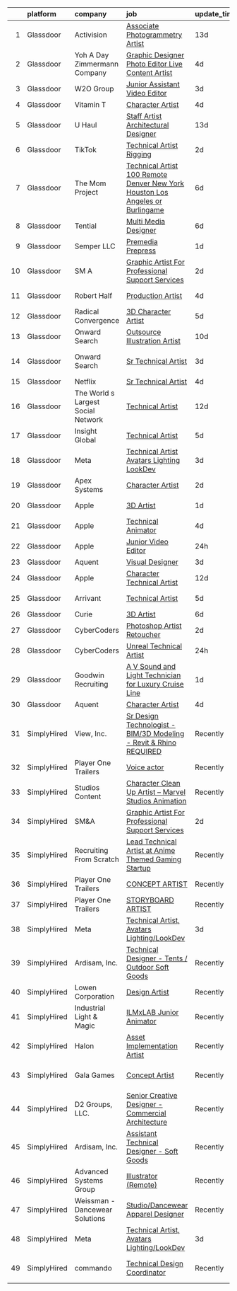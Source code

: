 

|    | platform    | company                            | job                                                                                                                                                                                                                                                                                                                                                                                                                                                                                                                                                                                                                                                                                                                                                                                                                                                                                                                                                                                                                                                                                                                                                                                                                                                                                                                                                                                                                                                                            | update_time   | location                       |
|---:|:------------|:-----------------------------------|:-------------------------------------------------------------------------------------------------------------------------------------------------------------------------------------------------------------------------------------------------------------------------------------------------------------------------------------------------------------------------------------------------------------------------------------------------------------------------------------------------------------------------------------------------------------------------------------------------------------------------------------------------------------------------------------------------------------------------------------------------------------------------------------------------------------------------------------------------------------------------------------------------------------------------------------------------------------------------------------------------------------------------------------------------------------------------------------------------------------------------------------------------------------------------------------------------------------------------------------------------------------------------------------------------------------------------------------------------------------------------------------------------------------------------------------------------------------------------------|:--------------|:-------------------------------|
|  1 | Glassdoor   | Activision                         | [Associate Photogrammetry Artist](https://www.glassdoor.com/partner/jobListing.htm?pos=127&ao=1136043&s=58&guid=00000182e86b635b96a60753a4208afe&src=GD_JOB_AD&t=SR&vt=w&cs=1_2ee4f1f2&cb=1661756728537&jobListingId=1008072490576&jrtk=3-0-1gbk6morrkf1j801-1gbk6mosqj45m800-95ea5b27cebf5111-)                                                                                                                                                                                                                                                                                                                                                                                                                                                                                                                                                                                                                                                                                                                                                                                                                                                                                                                                                                                                                                                                                                                                                                               | 13d           | Los Angeles, CA                |
|  2 | Glassdoor   | Yoh  A Day   Zimmermann Company    | [Graphic Designer Photo Editor   Live Content Artist](https://www.glassdoor.com/partner/jobListing.htm?pos=123&ao=1110586&s=58&guid=00000182e86b635b96a60753a4208afe&src=GD_JOB_AD&t=SR&vt=w&ea=1&cs=1_c7251d04&cb=1661756728537&jobListingId=1008092127841&cpc=3BA4CE39D5B5DEF5&jrtk=3-0-1gbk6morrkf1j801-1gbk6mosqj45m800-97c04bff3b3bab67--6NYlbfkN0Ae6Qmv8rNb3d5rEsMPL_plhvilYeiJERi7JqghURwQ9bq2mHgMGRGP2iYP1nqVQ_DIMryfs6BR5EyRixQCSfQQ1MuICmH795knzpaBdGJ9kSIKAtOkBBd-jxD4vAb_KigNpgnSCuBybEGJIMe3pDshcVyifdrpJZTLOeu60HVqNcceI-_ovfmSKAPlufog0yrNWj-4xx2DWYuUudbQSO9VUGCeAbMzsING2GzlTabEBcQxh971UEW5F7r5AEbBW8cc9QeQ3XlNbJXoDg778BIteeI_wIdFu5WsvOCKCgmBLb0S5qo0IZYUYXGlmm_ljRPEdkLgN68VQr29VUAeLrQMRZ4_3ZwSj5Ro6emYdkCZyucrchTb1tmMrhhk3EaDbH1f_hlmI6aBKgb3dAQNxKygoBZ8IotOngORdPjmfVikUrhM-Mhvz2FHBfRzZv4xK4oopN8OkG1Hn-6QtGfmu6qFXz3NtUVBR8k%3D)                                                                                                                                                                                                                                                                                                                                                                                                                                                                                                                                                                                                                   | 4d            | San Diego, CA                  |
|  3 | Glassdoor   | W2O Group                          | [Junior Assistant Video Editor](https://www.glassdoor.com/partner/jobListing.htm?pos=129&ao=1136043&s=58&guid=00000182e86b635b96a60753a4208afe&src=GD_JOB_AD&t=SR&vt=w&cs=1_7bebcaf7&cb=1661756728537&jobListingId=1008094840161&jrtk=3-0-1gbk6morrkf1j801-1gbk6mosqj45m800-de5161fa6d8d34dc-)                                                                                                                                                                                                                                                                                                                                                                                                                                                                                                                                                                                                                                                                                                                                                                                                                                                                                                                                                                                                                                                                                                                                                                                 | 3d            | Remote                         |
|  4 | Glassdoor   | Vitamin T                          | [Character Artist](https://www.glassdoor.com/partner/jobListing.htm?pos=121&ao=1110586&s=58&guid=00000182e86b635b96a60753a4208afe&src=GD_JOB_AD&t=SR&vt=w&cs=1_4ff4004e&cb=1661756728536&jobListingId=1008091985570&cpc=3BA4CE39D5B5DEF5&jrtk=3-0-1gbk6morrkf1j801-1gbk6mosqj45m800-4b639de25ec44f39--6NYlbfkN0DMrcEu7yrtATojKJA7cEzGQ3FdRGWLh0CZQInL4ECGI6k5tN82kdM0OKoro5eXmjpe7mafXIniQlanY78V8fPj2lfOZD7cofpRsDZt0drioJRDct7HZeASvXCCmOpt9B0ay8L9GdS6UEMQ37zvU_m3d99e7ywuEC3aHOxekpWqb7PENFoIy5xkWRDwiWTuTTLoL2r5zuuszPvPinG_y_BobbqsWOkrUJ8lhhotONWV7xZublhZNpUZmDJlEwNKFM0WYorZz5Jii4do1nsEip68_MCbiDF9pwSG1SGl8p7AbPhnEKFf27RHn8cEpnFuCsSluhFH8SKeskomMMRHTHyGTlaZVH4WoYfZXJdBNpS3ahaNOpD-nn5_vqzYsGn0oFchXb3X4IVVEevyH8_1wHHpYe8i3d9bZQyse5MeQesCLWbXPEk11Hq_DCF4-Gr8LDYew6TBkKEA4UgSk0TvTP1rS5SUX0u9iog%3D)                                                                                                                                                                                                                                                                                                                                                                                                                                                                                                                                                                                                                                                           | 4d            | Remote                         |
|  5 | Glassdoor   | U Haul                             | [Staff Artist Architectural Designer](https://www.glassdoor.com/partner/jobListing.htm?pos=102&ao=1110586&s=58&guid=00000182e86b635b96a60753a4208afe&src=GD_JOB_AD&t=SR&vt=w&ea=1&cs=1_a48e2ab2&cb=1661756728534&jobListingId=1008072104198&cpc=2069669CCECE0501&jrtk=3-0-1gbk6morrkf1j801-1gbk6mosqj45m800-2f3f7629067330fd--6NYlbfkN0DdoLzd2nH_jHSLwr2EyTkavNA8xpnfBmQyA5D2SPCveEUkVdE77MG92nAT_ZGLrJ8uGkjKKZFWNlzReuz2wauDRktVVHToaBmlQbgxSCk7TdIGG3DnKQ62IgDgqXUrUe44Ykcst7bSMT62n0NVA8m9NVD2iOxnawclwCeThFA4UKW-xB5e8N14LovF3j2QGrrObPYwLdXaQG5a41N6uAnNVxXmAZsuZQ_WGSBxQ1HgCB3Pczn4pdOSMUnlj-1LwaeWS6xJrFh8DcqU58zFeJx3iHxsFEjGz3dn6HfdL4HSnCT6qgPORsn_AmbvCnZKJgztrayjlv7lM5KLCL-Dj5iNJdkSrQZJmEinQNL7Qj_WQVZtsvKx-dyV5_TCIz2ekFHLbFd6VxBR9TmY7KTG4OWOV_a1w9Kn4hjhht4OXw42afA0zkd4-lvgsQrUSfuJNstKTIy2qyBY3239hCD7Vo6HR_gDVpZdsHfPj4BqbHCh_leSanGxZpW92GneSXEnVsYKfmWPFfpFfN09DqGyZTN_mpyrbMf9XdU%3D)                                                                                                                                                                                                                                                                                                                                                                                                                                                                                                                                                                   | 13d           | Phoenix, AZ                    |
|  6 | Glassdoor   | TikTok                             | [Technical Artist   Rigging](https://www.glassdoor.com/partner/jobListing.htm?pos=130&ao=1136043&s=58&guid=00000182e86b635b96a60753a4208afe&src=GD_JOB_AD&t=SR&vt=w&cs=1_089bea14&cb=1661756728537&jobListingId=1008097399743&jrtk=3-0-1gbk6morrkf1j801-1gbk6mosqj45m800-f1d1b57665507295-)                                                                                                                                                                                                                                                                                                                                                                                                                                                                                                                                                                                                                                                                                                                                                                                                                                                                                                                                                                                                                                                                                                                                                                                    | 2d            | Los Angeles, CA                |
|  7 | Glassdoor   | The Mom Project                    | [Technical Artist  100  Remote  Denver  New York  Houston  Los Angeles  or Burlingame ](https://www.glassdoor.com/partner/jobListing.htm?pos=109&ao=1110586&s=58&guid=00000182e86b635b96a60753a4208afe&src=GD_JOB_AD&t=SR&vt=w&cs=1_70bdfd8a&cb=1661756728535&jobListingId=1008086374102&cpc=B076152010A3B66C&jrtk=3-0-1gbk6morrkf1j801-1gbk6mosqj45m800-def211a1335066d0--6NYlbfkN0BDp_epf89aHDQhKpPegNJQ_ldQpEFZQsM9OcONMGxWx6pU56EKHF58QjVdAUvn2gXbpX5DWfMJNO4kpapWWpE3dw2mRnYK8dMWuRa4JdVCszmjB7tOUk65xjV52BcSMEzn6JL6_0E-7pItqZZBZCKxa7CYYrfTKwGjmwminsvMnwzapH56UNRZhiSsxQSuP3P8kfVj9FYTgK1gs9nMbGvC2CcaaKqupJi1dpD0rRNH3JRw4KQr2LdOORC5r0PvjlQUPngBChext8Dt1zLK-HUqrccqBN-cleRz_747Z-ABH7rik0I4fN0saydDMhCsOsANRXVw00ou1PrnpA91gnRn-vWyqSEPWnieQ_7zVktRH8MKJEwvWQPBVFgeV-Vky8NI_Kg9tBxAHRpbigPa7jgu1WnkwTJPJBct5kAjxkD96nPG20uyblUacwr2H04qlOU-QXnOQRd3UYg30Ah_1vNNtqpVZGR5dquLckiyPoWvHUaJwJR4qz6ixwOuaEAM18wLE5lF4nHCVYsTtdTSLQJDAh62bay5RJHnc6ObydkjL87eGsW3FClxKP1Z-WmVr9bKHC4gSDW6AA%3D%3D)                                                                                                                                                                                                                                                                                                                                                                                                                                                                        | 6d            | Houston, TX                    |
|  8 | Glassdoor   | Tential                            | [Multi Media Designer](https://www.glassdoor.com/partner/jobListing.htm?pos=117&ao=1110586&s=58&guid=00000182e86b635b96a60753a4208afe&src=GD_JOB_AD&t=SR&vt=w&ea=1&cs=1_fac70da9&cb=1661756728536&jobListingId=1008085961702&cpc=B076152010A3B66C&jrtk=3-0-1gbk6morrkf1j801-1gbk6mosqj45m800-451ef8a0bef58478--6NYlbfkN0D_VUMocHtM7-M2l7xhQCiQST1RW5dQjS02UsWe7tYaNAZWZWTzZ6bpJTAOxr1kLZpG6VFZuGadYboeD4Kz8JfiJOa1cUGCTwXHIIGenpazOIdmYE3_6vjKIwRgdnzz3rgnBs6tcAXHRDzA4xB-uFIb-sHUuIGOOL2yVcQPHsU7Il-Vs_w0rB9CVqvvXK9Qnk4vd9ITlEchHxOcatqxqewvEXoRE7URv3LCHs7ebZRhwsd2afghhaEqr_90g9hS8I_QyfaZHHHJEyK5n4w0wqfYApPHe_gkg2uyIrs10UGl3oE6dOzOQOzawscG_J0hwgJ8Xw3ta7AbUPuubBBm8-QAG1m0jLq1ep7IY5gLBCJzG_xOISkxyXI5bn9n-vGkwIDW38LBoBJLTUbgOitSBCfkH30mUboUwic-VI1VHgKHA3L7bs1NF1IVrPpZbD4s7jHaJF5F6hStHXxsH4SpaVG4186C1X9YowFjyjWhX_U6ONC65w-3tYRyw4nH8dAsLrw1pTw7jbHJC-054pnGR7mR)                                                                                                                                                                                                                                                                                                                                                                                                                                                                                                                                                                                                | 6d            | Vienna, VA                     |
|  9 | Glassdoor   | Semper LLC                         | [Premedia Prepress](https://www.glassdoor.com/partner/jobListing.htm?pos=122&ao=1110586&s=58&guid=00000182e86b635b96a60753a4208afe&src=GD_JOB_AD&t=SR&vt=w&cs=1_17677ac0&cb=1661756728536&jobListingId=1008098253218&cpc=6FC5BA77C9A4CD78&jrtk=3-0-1gbk6morrkf1j801-1gbk6mosqj45m800-288a702b0013c566--6NYlbfkN0C4zAZk6bc8bPKHPUt-9tW-CX1ZrLxs9oli7ZbPuUPGImkBOsktDUCt8takfGi4C6eRlNNuOY65_llhRASREme8yWmuHTvug3rjXxKdNGJ3Lw1YG1Tsz6jrmk3piVnBR-_iglixOkvEwL5my6yZUFA_GyejPvVQ1Vo5_42naEzSdgQDMDsKI3SLry-1QBjeatSs1t6NFOad6DiBF2T8p8TxsD6nHWm6nzOMPuJG_1GgDTauZxISPONemEcl1qGL_SkkN4wlAa_4aJ39eOCvIMP0VauENrgRlo89NQSfhXBt8fy08NmsCSISPx6DLfitfMfJlPawFWYkIuESi_vV4QePG51j5U0MvDHCjGkhrBUjfB1QmcKPN0xLN6vZdGaYN8I12Ztmcy2_WQKpUFS1AnBJZhZJAcmoFOp9AhcRslsOouPM80QKIj-YjDy6nCgUhOuUWat9rym9o-GRCnEpDkandqK01f9yWqyGltHlj94ofwyiEp5Qf0eM3W3s2GCR3RzPc_lkIpsmb5-mxDqy8NXHh3WatZL2wO7XTh7HGb6MeuoTx0sFTCMMcGaH7UGXt-vWSUps4SPVJWhIKXjBNQXx81yOgkefFfsvbWoTx_gyHZoZun1MQxWecGgxe9QTA27rVNnnSA_ITEhOQhqGkn3n)                                                                                                                                                                                                                                                                                                                                                                                                                                                                        | 1d            | Los Angeles, CA                |
| 10 | Glassdoor   | SM A                               | [Graphic Artist For Professional Support Services](https://www.glassdoor.com/partner/jobListing.htm?pos=125&ao=1136043&s=58&guid=00000182e86b635b96a60753a4208afe&src=GD_JOB_AD&t=SR&vt=w&cs=1_abceb4be&cb=1661756728537&jobListingId=1008097158398&jrtk=3-0-1gbk6morrkf1j801-1gbk6mosqj45m800-bfe02a9893aa4947-)                                                                                                                                                                                                                                                                                                                                                                                                                                                                                                                                                                                                                                                                                                                                                                                                                                                                                                                                                                                                                                                                                                                                                              | 2d            | Remote                         |
| 11 | Glassdoor   | Robert Half                        | [Production Artist](https://www.glassdoor.com/partner/jobListing.htm?pos=119&ao=1110586&s=58&guid=00000182e86b635b96a60753a4208afe&src=GD_JOB_AD&t=SR&vt=w&ea=1&cs=1_21e64eb6&cb=1661756728537&jobListingId=1008091744068&cpc=F41FEAB56D215062&jrtk=3-0-1gbk6morrkf1j801-1gbk6mosqj45m800-c108163e0b7e4460--6NYlbfkN0CpzDdaQkua3np5pkmj49lKioZwmwxQ-yx5plwbYmV_M5St0DD8rCm1QOzbrT0uKPijMQp_prYavme_OfXQkfZ6klVQ48PM7x-1-HeeaV5YF8bAH98Qy47dgOmC5UFNdustODR4wHRbbSqtx1OqTUXW5x33HYzRhgtjTn-1fcD5IgUf_qHLTWaWhiWM3FNvQVFEnRw39m8_e6mbnAeLXMhtlOd3TcctWKs3iuDmI4MESqqClRgZM9mHLWmDYmglwEVtFwDZa3VPr6OP9HbhqpMIv7Tz-YLo3KlOQ2u0ZeEP1ZP7PsOAf4ja6PamWnMIIMpL11xiyzo0KkNDbaZvuJXo8YvUQmLuzzQE3wcmLEDFUuXSF9BxRjjE1UXlUjbkb1g1jyZbocTe8Uzn8pdAiLDuRF0CQw_DKLQkTyHZ_3mdT--DaNqG3lGFPT2sz0DbsWFCnf96L0VUokt4FegzgoFMVlZiHfaNDowoMZYnF1orjnEdeZ0jA8Tv4hUzwu1xgLyzQhiFJLnxSBaVN9i1oEEAJRB2dd50frYcLD0MwDkX5bPX8SBsLD42)                                                                                                                                                                                                                                                                                                                                                                                                                                                                                                                                                                   | 4d            | Bloomington, MN                |
| 12 | Glassdoor   | Radical Convergence                | [3D Character Artist](https://www.glassdoor.com/partner/jobListing.htm?pos=101&ao=1110586&s=58&guid=00000182e86b635b96a60753a4208afe&src=GD_JOB_AD&t=SR&vt=w&ea=1&cs=1_21d883b3&cb=1661756728534&jobListingId=1008088537925&cpc=AF8BC9077DDDE68D&jrtk=3-0-1gbk6morrkf1j801-1gbk6mosqj45m800-b347761d71d09533--6NYlbfkN0BzyIYrTMR_AjNKh_kvAG8N613gtHPANQ3sdLTkrtBd-8IxFHTpUoltFG1Eh-g0PP9oQtwgUW7ywbh2TkF3VG-yBuTEg2KTQQtQZ_YE7kzQIVH5Hb1gXDqOzO_ghdgtuyuDvkHwAw1D__xQnJvy3ynEb1gz5gws0uPESdePONSihqG1CnIjQgXmUfr0TLO4SX4ybbcGcy9ZtNoWbL48CMWJiFhL61uAXOm7X7YPTd1VSSjaYNClnBopvKqRolb7uRZxW3DUFwEQH-Fl40OSknRKUW3iHDS98wY1IJNUIHHlJ3r7So3V_lmAegFg3iHiofexkDGNZXlREDZvj5Cz4rNXW2b2U5Uh2n5dEtE6yw0kLw8EjLR3Y7wuskcINTjcfTTxoo-8JAKRu1kn-I5vxRdt1ZEzG7aJ0-NYGssOE6cuV8zCmFFTPm03Hb4rsaNrnDOHNMayasfRhbwz4jWY2HwqoRfzP9O-uXCzeShTOZx2qJM4tzo49juHVEShx990alw%3D)                                                                                                                                                                                                                                                                                                                                                                                                                                                                                                                                                                                                                   | 5d            | Herndon, VA                    |
| 13 | Glassdoor   | Onward Search                      | [Outsource Illustration Artist](https://www.glassdoor.com/partner/jobListing.htm?pos=115&ao=1110586&s=58&guid=00000182e86b635b96a60753a4208afe&src=GD_JOB_AD&t=SR&vt=w&cs=1_517c6494&cb=1661756728536&jobListingId=1008079558882&cpc=AC285F3A3ECA6BB0&jrtk=3-0-1gbk6morrkf1j801-1gbk6mosqj45m800-f4ab9dcd97062ab8--6NYlbfkN0B7YoEZZ2QAGDyEGGmBPAUWSHc1Mt3sMCn9FehKcWA3w0R0aH9tn_iPRcrT6N-MqNRpwWJNR_I_OV5GpmlJ1BX7G3YK6e--Ut9001-HnlsAgP0UgGG-ANQ9Tabut2vv6AURjUMT1aUhLDzeAP8eE8ShJFGXONxRiy2bahw8aPZ7dpVXuPLSKGCoIQ4VORgWhilvglGXLWJWW9cJFWjfrHuEL_ly4rtX-E_lUw38o0Su_M0RoJvX9UVEXaQkseXQKN6HkW0QcvCp9p-XLyHJMq9sXco-Q-CLAqtUQyoW1TSneirjwoWranqeRhH4CZTwDFl-luDJun2E-Iq5141YCwAFzGlbJbyuinEdFsbF_NMz1Nb6LB8cvluU2hCZeJgODeFhHvS5F_MfRG76_II7dgFczdD_LDRogwj8VC7N5kAQ08qGQBXiIz2LL9qqTpRzewXXOxXSNQwG7mvzPNl6vIm0DMSD2fkn0FIlAfKvYJrU1IZXDLYTR1Ev9j2KLRoMd6jD2keFnFKu_BNqMEWu6hG1bmaxTfBYNHfDs2yq8oudes-yRP5r1jyuppwPbOzKY2HEd45uLSwmTvSFKAJ0Oep8emvCp3nIYFpqtHjkihp3-R5jleQV5IeUBOv_q8xS3NkrC3OSRypEKsx_EshG3Vw9VvXw6HvcZxfNkp5HNPOWM5KABWNCeqZ2s_SwJypbPkVkb6EL-nnoqHYnEMghyuIef5MrlD0hJ97UTLkZjunB9jR4nO3VFV9VmAxRva96EmFRgYtWWCmuR6D-Hn1ViNY-tatN6lUvbEpyB7n6NsKqFzS1Rkfr5xMD-K-gnO0G3VrCgpVGMsYeL0-sGDz0Cwvnlun2GnaJqwQ8sQwMaNKufwSes0SO3Z-_Mbxf1Lu9BcMT2ZI2PxCTR_eIZIgjTasHB9BjQktaHhaatoEJy5CmsZazVi0CKyCqglG2sxs_XA6dqLnRK_u6JojwW5VC868Xn37u8aEX68SAXbewfVkgP03rerFH0rXsLGjf5uqmaYNM0iCb-TcKi4BdGUMyAGel)                                                            | 10d           | Glendale, CA                   |
| 14 | Glassdoor   | Onward Search                      | [Sr Technical Artist](https://www.glassdoor.com/partner/jobListing.htm?pos=113&ao=1110586&s=58&guid=00000182e86b635b96a60753a4208afe&src=GD_JOB_AD&t=SR&vt=w&cs=1_89cda74e&cb=1661756728535&jobListingId=1008093087405&cpc=654405A9B1E0A9F5&jrtk=3-0-1gbk6morrkf1j801-1gbk6mosqj45m800-e069c3bf962321bb--6NYlbfkN0B7YoEZZ2QAGDyEGGmBPAUWSHc1Mt3sMCn9FehKcWA3w0R0aH9tn_iPRcrT6N-MqNR_QBq8mLCFUF1l1maZCsb1MA1EKVGdfW6OHV6GOKS82Skj1s5qDcqUZBSvLsabV09iU_kUm5S794ae947XfUuEoN8Val-PnoqmoDEWVR_QuzREZjA-37m5B5V03Rs7d1RuVUsqVxk-JGidIaGDgRio5CO_eIMidOETDHP_cviCZt2u-LEwKg_Py1gsRsRAoUNxOJAB4bAJuIfOST-mwKEu-mRplYLPOA9oOlkXclOcQg-3olkigmuQeS1pPNj2DqxiXZd6s4VBBlcCvaYilCOlKYh7dwmyhGv5PUTwuKPBK6Ax3KkNBncW6TYRedItMo9jy1AqiwIlpGPKpQWHj-bk7CUw0Q3jy5vg1eTu4epfdrD3S3aBNvFsP_KP6NYa2mQsfbmhWkks-WdxdRjTVNqNSfkgutfs4G2jRVIOLc0XUJyjDrh2rK5-WECQWDmXbrTnehiKk9WZr_WHSrUUDxnFtyok4_x5kF3-jIoYiURKfnBsrW3NmALMhiyEjJyqu2vGNHZfdaaACpgLoaMzhqQORM0s0gTjir8bckNG2AUhNop-OxGzeMk9C2EfT2F7m6tGIVf4eXOUiAPv7FpJI1Ei7H1j8GS_tseSzYzI234TmA6e_83f_fLNVgbcJWzCMk7YUKcX8Cx7vauS7w-pnpw2LxkN_BpVn2UtnKSl4e3WI1pK8xVFKIDYWMN61x7cmke2Eiv-4GF32HasWRcyVSYG9R-tx1pkct7bFKVzjcYjaWCUY3E-9XA0BwzE0vv_NdkzfZW9eLR4uErf-M1cAEp_3k0ZqH9_94rlLg-FZ34w9sUikIc2QvyNb6iPmwR12Zk9vAM8pMUEoa_2bUsjH0fnQ0C-dP6pTVul-xsK7BCP7R3sGeRqIOuv2N3fGbDf2gYiKeKSxi8BhjKpEJPc-iYSUgPqT4xI6Z5F4_9LgoU_yA%3D%3D)                                                                                                          | 3d            | San Francisco, CA              |
| 15 | Glassdoor   | Netflix                            | [Sr  Technical Artist](https://www.glassdoor.com/partner/jobListing.htm?pos=126&ao=1136043&s=58&guid=00000182e86b635b96a60753a4208afe&src=GD_JOB_AD&t=SR&vt=w&cs=1_75159fb2&cb=1661756728537&jobListingId=1008092458297&jrtk=3-0-1gbk6morrkf1j801-1gbk6mosqj45m800-ab4da204e874a958-)                                                                                                                                                                                                                                                                                                                                                                                                                                                                                                                                                                                                                                                                                                                                                                                                                                                                                                                                                                                                                                                                                                                                                                                          | 4d            | Remote                         |
| 16 | Glassdoor   | The World s Largest Social Network | [Technical Artist](https://www.glassdoor.com/partner/jobListing.htm?pos=110&ao=1110586&s=58&guid=00000182e86b635b96a60753a4208afe&src=GD_JOB_AD&t=SR&vt=w&ea=1&cs=1_04d4f074&cb=1661756728536&jobListingId=1008075260613&cpc=3DB599BF2F4828F0&jrtk=3-0-1gbk6morrkf1j801-1gbk6mosqj45m800-f3cecae8686c4b16--6NYlbfkN0DSgjPPcnEdvoK3uuxfISLALE6pB1FR7YSHOr_tSg5_QGIhoz_2VqUepdcKLBLI_zT-ByUZ7jUfN3Or7pkEju3OcqKVkQ-XWQDr4SpL8DpnLofT0sAstiJWrELoRsWQKeSb5TgeTx6L_syiQNXGHmpUWZW2SoO6XL8HR7iGiJgagzuhxrbuNprzusgRBXR1A7XTwhX2Fvt29CJh77wDtcKHNCXwFGKsqdQpSciM_8hfkTbtcqhWIsX694kFIE_JO85xhEXfaFLdQvcj7f8PdEdV9CNDG2gPLW6IlEjVPjjwImhhdWbZ5b0Al4tw-nV_kiSQd9LsuboosW5dxkWKvOak_Ldwoi3MrBMGsIdWSXNJ3gOZik7RDK7aLbAFIJaB7ERtIvRdY8MMPks1KMVcvMM0_DsMIhyvNF9QM-G9qbP-bIsy4rbUoiY8A7ytsHThuvEGsZpEfDVSBrS-umWFPOUR408LINZjseCj5tbTJj517yLO03xyThmXv7xMUZ1PTZHDre2B8q1Og8g06H7x7Y25M02HaShaPlZmQzYTauEAqaVZP2jBPsSz_nquy8LCUQ6_r2zFk0CKAo-TFtU73WVp)                                                                                                                                                                                                                                                                                                                                                                                                                                                                                                                                    | 12d           | Sunnyvale, CA                  |
| 17 | Glassdoor   | Insight Global                     | [Technical Artist](https://www.glassdoor.com/partner/jobListing.htm?pos=111&ao=1110586&s=58&guid=00000182e86b635b96a60753a4208afe&src=GD_JOB_AD&t=SR&vt=w&ea=1&cs=1_6089dcfd&cb=1661756728536&jobListingId=1008089017679&cpc=334ABAF5D42DC775&jrtk=3-0-1gbk6morrkf1j801-1gbk6mosqj45m800-a7fbde667ab2a6fc--6NYlbfkN0BKkHZu3wF05EeDimN_p6sYpKCMArvwa95YdH7UpkaBCuXZAtggzO9lGKJZ-EjBDGEdbzM3gPxmlHuICIvOs2FJwMgv4uDhyZtWA_QXg6qexwF2Un89w_ZzG1o_phHsJbMCWJ0eaglmcYnIpDVJcUYPOdMFv_0U6dWcDoK4LiIZ9RnNRVmPJZ3cBoofKbpM5IoDcpShYBZwnkzWLvxvX3rKFGaWQ_eJNC3N0sSbrr5fcvQfWcMXFhpBhLKc2xMloVi8w7xXeDg1zbPqu3R5sx8aRRAo2OqDPyUQUbxDsGuWRK-jsQqQVD5nWwsXWXIT6JK-se17Dx7D_Kpzy21FitTl3nHMoX-DJ38yIjgQ9wFX2zWiIwiJEzGACCDI2uKFP23kOVIQnsS1qw77UntkV1B_hIOM-CQcYS7dF2EoVdEQ_TOcg97vYQZmjUbLng4pBbl2w5elRWcblWoHIgnIIRHhOXfxe0Uu0z3jlfro4XZevg0k741-QgoYfDRFZeZQO58%3D)                                                                                                                                                                                                                                                                                                                                                                                                                                                                                                                                                                                                                      | 5d            | Remote                         |
| 18 | Glassdoor   | Meta                               | [Technical Artist  Avatars Lighting LookDev](https://www.glassdoor.com/partner/jobListing.htm?pos=103&ao=1110586&s=58&guid=00000182e86b635b96a60753a4208afe&src=GD_JOB_AD&t=SR&vt=w&cs=1_991d1182&cb=1661756728534&jobListingId=1008095385189&cpc=3DB599BF2F4828F0&jrtk=3-0-1gbk6morrkf1j801-1gbk6mosqj45m800-57f36e5fe2e7e5c4--6NYlbfkN0DYl4UJW4r1Vl7FEn6T9F-rD9lpC-0oMJVSiWjK_MGUd8e8cHXcpv6KPyjLHZEfqkUAZZDs191ixNCOBH8K7h8O6wIDwGETnoE_OXAMa6oZ_4wJHvw7F0Gy3E9bEgZyAuJR7VJ3pRAp5zDDFON8OSd7FsCA1zy1u1l6zlT6Th8a8X4YVmuqVCv5oxEGi4-HCDBI7tkjvj9VPcc5GksL0rIIPKj3_mrWWWD-8Ui6lsgFcTVohWJCA0r6fA2VLcz7hRyfdyTLUxejxxaCMwgMb3cPEOW8vSLBui_5ILfDEESJs3oYlQPTEcj6vC8QzViKvPItFYefFRhG50Hvt3_iJKlpYyp7u9_CshFm8QRvKeb7ifBQBn44f3Oc6_xk5tBWTIvvhCIMgBqLuYHOHncu956Hu7IRnwbaVszKq2vvwRUabzyqKsuz4EPErgcCc5X0MqQHIXvSTOeJDZbsZgEuE7O8G7SU7qOPjb0IQsSAxe5-KZ-JU5z-i0kVGiIVbzUVfsQbMPKUWYKzXVRtL57O2MJy1vLBbg7unG2OBJiqgt9v1K2v6l9s2W_JaZaf-ugdok21ibN7hVybz9_x4uzttifPNkNbXG9muzinBKlEVKYRLwKUgMVTeDRMhP8fBxw_R-0Qjv7Hlw2DAJm8ImTBxBoBUWhtVB4RzkmipunvR5z6oFuQqRKEtv0l0HqMOsImG36NEfq_FlD0WFG40lNIrzNbxnnUey3PpvTUuq8Cuhw0ayFOamvp2585RXyNNFqYb-T1P58adqVrqrJYcAlaeOuFXj6cFl9wzqyZzNADWZm01gllyGammp2LBnKeFr0uwMVa8E3F455eVoFp_6dTKCPpRZxT525yVb3EYcMAJC-9x-fnAseqJXkyEpTsR8lhTClJHQgsUF93G96Bl4WpAxpjeVwil0HKyLMKVbVhOSrOHUnZOo2XOv0XanVjWqr1G2nmWf_gWZ5y1PoeYdfhVQFyY_Ale-f0x4ybC90q9ASbKi-2YiyY-gsDbU-TFX4bRaZsYFGCFjkisgq-d-SxY-4bDfSYMkg7qHs5LxK2IOFIJ7d7gvwQ8VEIPpxZy-TRGqM%3D) | 3d            | Remote                         |
| 19 | Glassdoor   | Apex Systems                       | [Character Artist](https://www.glassdoor.com/partner/jobListing.htm?pos=118&ao=1110586&s=58&guid=00000182e86b635b96a60753a4208afe&src=GD_JOB_AD&t=SR&vt=w&ea=1&cs=1_1ef71834&cb=1661756728536&jobListingId=1008097719675&cpc=3BA4CE39D5B5DEF5&jrtk=3-0-1gbk6morrkf1j801-1gbk6mosqj45m800-967b45367f948e99--6NYlbfkN0DqWjE27Bj7wQp7zwejGyju2OyxUuq4SEucXSyN07WCWejYvQmJsgF2DYF8Y-TYieBtO9Fuiu0neOW4RhmIKIg3-EVwkTh3DhjKIbAXyj4m-mSde_Htv6Su9ibIuD5ujlWP6W86wL5eYYYaW7tz4jSwpO5PAr4CfMs1r1RiN2gTN6_YxqA5qRvm3Kti40fS__VlLxgmE2im0xc1lycGBGRNmEWyjGSBC0Rz6akY8LUGdBMTkOU4vE9yUl0DGALblV-Y5nvgPCnGTzDAyiFIvdzAyFfg5l2R7u-9rQirwT_tNqZ_-Le-b8C3T3ETgq41gWHsNuMxlGS3Ww4J0IjKVkxlmU1p61GyNH-TjiLG7wLo6hYcpO4NsCiecqdIBkVZh8iYq1lmjB1SjeauTdtfgPPLJta4T4CtAn-brZaniaV917CZcVRsKPVLrIxtl8VXZQIUnuiSoOo3dpnJzBiaW81oAPFMiWRvpyFQ8m5uVlaxXQRqACL9ku-6tlJVDQEuLublypyR7OudErxe-lf2l3itL0Tvr0FbrinPdHNMJDBW2JeqtOAsXQxGMrdRuZMFpLKixszv8KeLy1cao9Jl3AEggkNSgURE-Eg2FRSJZR9W7VqnLKDt8Rwg4dk4ssR4qfI%3D)                                                                                                                                                                                                                                                                                                                                                                                                                                                                                      | 2d            | Washington State               |
| 20 | Glassdoor   | Apple                              | [3D Artist](https://www.glassdoor.com/partner/jobListing.htm?pos=104&ao=1110586&s=58&guid=00000182e86b635b96a60753a4208afe&src=GD_JOB_AD&t=SR&vt=w&cs=1_a88afc13&cb=1661756728534&jobListingId=1008098069513&cpc=3BA4CE39D5B5DEF5&jrtk=3-0-1gbk6morrkf1j801-1gbk6mosqj45m800-75002238c0e76ae8--6NYlbfkN0BvKrLyj5gPmtZO9T8euul8TCxuuKNOtzRJOomxnwSEodTz2Bc-sPZl5OJ9R4TJsNdW_PZrFbYfwDnAtV9rnY39h7LLTc0MYF-oF1v_0yJngqlejMsw31ndIJGMVFWifBcNY_8GzLoJ81naM1myCannydAXgPGJjjoosHP3W6AtYCZs9YTFOD8Y-Fv5sIa2NnBts08xFv4XFz03FWfeSkjgqoueY_Sg99lP8-0sXJdQwa04rx0YrAAbDwH9TiI9GHmZ867RC0HiVgI9IRwqV1PepzptSKChI0V0wp9bdFB_llJOjuXGsez8G_nBXNIZWN8VGiUJVHgn1biQnjnXzGa2SMvqWWcem5pw8nV87WVhcxdtnECGQYdn6TGaXQpxM07c5fk3cveCGVuigY_s1uXM6W8WDkqhPnmp4p_ebZUtz_vYwhCskd2qKyQXN88jAf9-yzVQjqbHWSvTmapXQ187dyzcHQPt36oD3NYx_E685wb6db-xvLISMEQyWcKvFwrTGT6992wOsSQuo0UL1xSnBybtVOyZIcJ-NveX2Kyq-tubBwC6EcIXiJImmaI024WV2XD_RL_NIUsWb-8i0hoJ3CTfhyqUgOOLVL2rWges0JUyx7k8RQ10BrbfId52QEzsWq0yphGA0X0bjQsXpAHgdqCJzb3nGSALQ1HWRINwEnmlGEW9cAVyagpUTnt5bBRoJfzk6IGyCijdUFNtpWzToqqsiVUxIm6kKRAVevybShXOE_2RXdU036aMVcaS1K3gDR0mBjNe08PO9aeQ2y7Z8lsYk5_Ywa2KnQJqeQLql3GXrE7XQnruNY0F-APd-h9mAoLiyWc3XkQEvCKSW-Ll0tpvROs72MrlAOhw6vFBV878Iwo2gKlet27zqT8F1uL2OsDy3uCY5_dmhxaAh77-j9-sm2Ylz3E-MG1E_b4D4g%3D%3D)                                                                                                                                                                                    | 1d            | Culver City, CA                |
| 21 | Glassdoor   | Apple                              | [Technical Animator](https://www.glassdoor.com/partner/jobListing.htm?pos=105&ao=1110586&s=58&guid=00000182e86b635b96a60753a4208afe&src=GD_JOB_AD&t=SR&vt=w&cs=1_27a332de&cb=1661756728535&jobListingId=1008090134176&cpc=F41FEAB56D215062&jrtk=3-0-1gbk6morrkf1j801-1gbk6mosqj45m800-ece259691fc1a187--6NYlbfkN0BvKrLyj5gPmtZO9T8euul8TCxuuKNOtzRJOomxnwSEodTz2Bc-sPZl29JElYHfcoRDzT0nTPFu8Qs-fVunrlkxF-tSEvYMz74Y67xytXJu07A_wN-q3VPF9Kt7XSa1mQGZS0j_UMbUxbCfSfYpe19XGtxR2_9KWw-HMeW49e47Nv12AmZpOFWiTaENXUSkurZmAtDy2oTgw0kFZJJ8GSJ1hi0b9yKqIdvnSLl4cY6DmruX4QQahm-ceioRB7_YUUaeBJ2S8WQABJorzaSVlugsFgR3msbugOl_FcXgGK4sE6CiaL0axMTT3MOa1mRgo_VQ2uiKB1HhZqQyd4JE-cix_NzOn4gLdkhdu92Rcq4ZvbNlmaBgCFxL9Fc4g9gU5RKtdoJPFF-igcJc3EztYJsVq2ajT1JULTIAmyMgD8xasMevkqh6Dx4MHQTeQ4GNsL5-PdeA2lGYFWt04FfbUq92GhDCrQlY_47NLpzAFP2OYA24QX8HTD21e600MIbKcGsDYFziMCLBD1tny0pZBAro1Q5rmlup432zmNqhSyXb1z6ZY2ecKvNEbLz1OIsOxykgn3FLHfjDO4X1DVw82Z1aCZfCyOuN3ZoQ3LuwPbCKmewCJf0TJrY9FooUO5PtCrd7KYzwhSD9eEthKvQ0C7laVohtVikTasC2kaOMVyo1YkJWmDqidgzcB6XcwOXoF9wnwnYZKnL1qGIwnYmzaSrvSiUR2Zl_oBN268BmxyIySLqA0O4v_XnUA4tKq-3imfP08AsLhvq24AHqI1nx9YJZb2TDDpamD44GlTqRqWFe0DAKFLgXf2NDu2KaAbX_ixPQrX0Un3jvg3Nq5pWWxEkI54trKcfEhFTtGf8mn0AdmWCB1FBhnI2bgUa7auz-e6bj5j0uMEm95fcxJrMmjumUQEBJl7cGl-Nfnp10XRyug-VH6LBDE9a0)                                                                                                                                                                       | 4d            | Culver City, CA                |
| 22 | Glassdoor   | Apple                              | [Junior Video Editor](https://www.glassdoor.com/partner/jobListing.htm?pos=124&ao=1136043&s=58&guid=00000182e86b635b96a60753a4208afe&src=GD_JOB_AD&t=SR&vt=w&cs=1_a51c62c2&cb=1661756728537&jobListingId=1008100246979&jrtk=3-0-1gbk6morrkf1j801-1gbk6mosqj45m800-1e7b07fe2a10019f-)                                                                                                                                                                                                                                                                                                                                                                                                                                                                                                                                                                                                                                                                                                                                                                                                                                                                                                                                                                                                                                                                                                                                                                                           | 24h           | Cupertino, CA                  |
| 23 | Glassdoor   | Aquent                             | [Visual Designer](https://www.glassdoor.com/partner/jobListing.htm?pos=120&ao=1110586&s=58&guid=00000182e86b635b96a60753a4208afe&src=GD_JOB_AD&t=SR&vt=w&cs=1_d0b3d274&cb=1661756728536&jobListingId=1008094068061&cpc=C4A69CCDBB3B9599&jrtk=3-0-1gbk6morrkf1j801-1gbk6mosqj45m800-689861988044a5ba--6NYlbfkN0DMrcEu7yrtATojKJA7cEzGQ3FdRGWLh0CZQInL4ECGI9gD0Wolx9R2v-Aex0-GK073JfeDa6HIKZROzynSR_Ll0tjc9Sw-B7-4NUGF4scybsmqPAP99pK7Qc0qGYuJ9Q2Zvmtk5NzwmYh8jkVqlkpO9MsBlHm41Lfc1ZPbl4WOmRz_H4v7odO8qq4W1ZY7mJpYjV7ntUG5Of6LNw2KUv9gMEEssf7MEgg2rSG6Bh778wrhY6aj0_ut2DgYUzeNeCMKYksNRwbLj1v26Tj4Ij4gEH9H8stfwoMlDukfZ4QOcpm4h5eE4JfRenWcw6XkzWeeyydBxAfLPJl7ap1DIHE9lm1CZTysFDDv1xwLFJP-gTK0C-aOVANK17-mEpbdsN2snPFVWGMAKumOteZ1jQLnsjmacIOpB7crG72l8s-6sBzowotEguI_7wzyPgsB0kHsovPvJTKiNw%3D%3D)                                                                                                                                                                                                                                                                                                                                                                                                                                                                                                                                                                                                                                                                              | 3d            | Seattle, WA                    |
| 24 | Glassdoor   | Apple                              | [Character Technical Artist](https://www.glassdoor.com/partner/jobListing.htm?pos=106&ao=1110586&s=58&guid=00000182e86b635b96a60753a4208afe&src=GD_JOB_AD&t=SR&vt=w&cs=1_e3ca8576&cb=1661756728535&jobListingId=1008075187232&cpc=3BA4CE39D5B5DEF5&jrtk=3-0-1gbk6morrkf1j801-1gbk6mosqj45m800-ff807c7c39bf2c16--6NYlbfkN0BvKrLyj5gPmtZO9T8euul8TCxuuKNOtzRJOomxnwSEodTz2Bc-sPZl5OJ9R4TJsNf-e3pXWBtXpjJWleN_B2OsiZxKSP4swV7bGCpBoU2yEtAVWr43dtNLmG41QyKL6Y6iw1EJG-Q9n9oLWIdSarcwQyQ43I6-UlfzDsJVk2s2zHipWZnuy7gJI_BHNqXCbLngMquXckNVuDT4Z-mrmyjYwHxrzs9yCDm1hRlEFBPU962a2f2rT_vRqsSJHUi5tcN36fyF4RSJIhUFrUbN2AU6R8IvXzKqyy2ti_-FZ3cN01AJG76CYog9JiwjMOtbJki0Q0Fbbqi09uyxhwheuV6vl9-C--nXP_TU3lDLXyuLfysWwHjR3hK6JeyPER9o26U5HzQG_Xh0exweHMyTdekHQgBxEKWGDmHoUxkiYR23cmRpG_EVl_FRtQbrwqzX3kxj0jYZ9LlZ0aSagWbb0vCoaTu9cWYOEUcDMdNuIt4cUFnDVJWWDCwEI1GgzcyVU6HrmJLob3UpNoXe3c2nvwWda2sogZL-qwZO5uDvlXzI7bsDjzC4T5fJShA9Qyil0DwqaS8FYARUt6i117PYv6dm4_9r5pEVsu47cUBxFeA8ugRcAYZArEhMZ4uKKVRocNu0DIF34FbzgJfShXRgtPjJAiok832_mPEErnxazrTnBgCg43n0nKN4Jr7HUTTP0ELn_dQhti5uWzqUc2BYB89n0Zfv0_GOPuWruJDuVPMyj10LBilp_prugCkaHJhCvLmT5Ou6JYds85SVQ-Kn0zmfEEjBjbrhUjoKAaNUu3MYXfIvqz39jPijOC7SobMFYRkx_AXK_g0uJ9R8jkJdfcGfrHd0WRFKZE3n9eWexUJpOx9eMtCINc1yD8NrgiHFoeFUkYzA1r-uOoBCrp-fqbR4trqGyjLr9d9gSpMoBPQILufDRyaOHgEfhECdbLLnvzZVy8rE7uucZQ%3D%3D)                                                                                                                                   | 12d           | Culver City, CA                |
| 25 | Glassdoor   | Arrivant                           | [Technical Artist](https://www.glassdoor.com/partner/jobListing.htm?pos=108&ao=1110586&s=58&guid=00000182e86b635b96a60753a4208afe&src=GD_JOB_AD&t=SR&vt=w&ea=1&cs=1_6f8a15bc&cb=1661756728535&jobListingId=1008089802829&cpc=56C4EA4A1A191A49&jrtk=3-0-1gbk6morrkf1j801-1gbk6mosqj45m800-6bb2987691a41c10--6NYlbfkN0DSgjPPcnEdvoK3uuxfISLALE6pB1FR7YSHOr_tSg5_QGIhoz_2VqUepdcKLBLI_zRHxSFbsIF8SK909pmnMx2v8BrInV16rlIjnB7effHOmKu_glRlujC5d8SVF4LGBU5jRUc3Tb-QCZ-EX_IdUzGbhQx72U1hu2DhM4dlso_EfokI-ZNIHWMD0iPRts4flt5rNiPFbunc-ZQYxm-p1O08ITtnp8_hfcx_PE1i5rx5XHZ3OqKVGgBu5MeFE13l-AvfvB43JgQfVf4YZ3nSLvEaYTXS59o50a-x6hF-6-rI764PShJYi2mDU8GU3-KHdBKF36IjgoHCXnJfDce-cosRuZnQA-Z21ivIg_hc93F6_qwCYE0fvrBQpMjDvu61kknMlUETPA6ydVSRlOSr4jcZ963dG_iWyABlLNtxqzc99KxvOTwzw69qqoKOjgC7tjy2BE6jREeNqi56e8cIFXX293UboOSJZTs89Ofwu7-JitIo8v4UHWjkKNotZUQMxjrGirNL-_xdZ7q3PUaYu8lVYDV35CmaZa4s8Tofjnul2QqFWRvgLxPvfMkGrxixLglchsx7HH-w0Q%3D%3D)                                                                                                                                                                                                                                                                                                                                                                                                                                                                                                                                        | 5d            | Los Angeles, CA                |
| 26 | Glassdoor   | Curie                              | [3D Artist](https://www.glassdoor.com/partner/jobListing.htm?pos=128&ao=1136043&s=58&guid=00000182e86b635b96a60753a4208afe&src=GD_JOB_AD&t=SR&vt=w&ea=1&cs=1_30e5f6c3&cb=1661756728537&jobListingId=1008086881098&jrtk=3-0-1gbk6morrkf1j801-1gbk6mosqj45m800-9fd9a7ddcc8857d1-)                                                                                                                                                                                                                                                                                                                                                                                                                                                                                                                                                                                                                                                                                                                                                                                                                                                                                                                                                                                                                                                                                                                                                                                                | 6d            | Remote                         |
| 27 | Glassdoor   | CyberCoders                        | [Photoshop Artist   Retoucher](https://www.glassdoor.com/partner/jobListing.htm?pos=107&ao=1110586&s=58&guid=00000182e86b635b96a60753a4208afe&src=GD_JOB_AD&t=SR&vt=w&ea=1&cs=1_bd1d2732&cb=1661756728535&jobListingId=1008097714026&cpc=AC285F3A3ECA6BB0&jrtk=3-0-1gbk6morrkf1j801-1gbk6mosqj45m800-ae8f394d1c85a428--6NYlbfkN0CpFJQzrgRR8WqXWK1qKKEqALWJw739KlKqr2H-MSI4eoBlI4EFrmor2FYZMP3muM2VJrtx1SKpXaMrnOT7n8DdKkK9Yne_e_tWPaIRrY7kAA6bL2vUmwfAXFz2zTxb7Si3elvWadhdI8l340Oof-7ShyUlE9dlpE72lYb0SBCWYOsB891hSZivI3kvTMffJqC1BgNa37g_PfGZOwZO3VQ7yluDV7JrABetjTO9ADnCdBuYCLh2tKPuoXTtiv_7KqKvq70z9EWDDoosYBpKBhxobkjuqpxZQGuL0P24MKUs1AjM31FXN8OhKzZ_HIxeum_7ESCZ9ENOzOWdF9XVcwfZ3zrwgSf5K4Yki7gmjwxAlLkklXJylV0t-PbhQbbEDAaQQpzbT7sOMWbpiehm7B0vWyw6GEP6a8BexGxYTvp7JPAP4yWzc1pIu9rmYntbbqQMXU-tbA8UBKh3sX2uwzTuMqeFpCZ4IeLCHNVbAYZ8li5XkjFcbEJdjvBfsM6YueoNtaCnmBQVylpux5cW1qPNQH6mYSIBJS9jA5qXsldviwm1FxS8OZa-ALJ3KFKYqs1lrb9SGDR57RCKbBfCIng8qFprNjG_N_z95j0A3Y5V4eldfOsEV0umlcVTKECnBbmg88hItoAt2kEbJLDn7pJKDwplKrM7kZfghsLZKSZXSqjAuUCMAU2d5DIRggD6ZhoqfKkApAG9R6LlQJxekSIaKrZE9nHWSrOu3mCFPnuiv1k8Ipjv8ILScCSnkYVTn-e6VxpO74xWigftqb6mYQGmCloyaZDJVOnIJoD6mNNA7W6yyIJOd88-EzywDV_CHzoiRJx1hYkyZ73dwHmMewxnQzn9sjqZQguQ4OuA6N9frCZL0EHjILVFejpYet18aWhmdhPu1JkpSwoPC9lN55stfN3Guae0l_pc8OQtnT-3pKcC93rli9OVgvWzPekDb5KGYIHVEkOlyxiMdVz4D4Gvg2_N2wIxNec%3D)                                                                                                          | 2d            | Reston, VA                     |
| 28 | Glassdoor   | CyberCoders                        | [Unreal Technical Artist](https://www.glassdoor.com/partner/jobListing.htm?pos=114&ao=1110586&s=58&guid=00000182e86b635b96a60753a4208afe&src=GD_JOB_AD&t=SR&vt=w&ea=1&cs=1_af7f2a96&cb=1661756728536&jobListingId=1008099568504&cpc=AC285F3A3ECA6BB0&jrtk=3-0-1gbk6morrkf1j801-1gbk6mosqj45m800-5ef6e02f3c8b8f5e--6NYlbfkN0CpFJQzrgRR8WqXWK1qKKEqALWJw739KlKqr2H-MSI4eoBlI4EFrmor2FYZMP3muM3GyUliC7ZWoOQyNHYO3Zr4knynZPxJwIGlIl2ao9sw6LAoy2yOtDcSeq5pnIqYY_2yHRyr0KSEMXB25h6v35RJAABPCMbyra-1s8_kxkNs9IKYiUpBZj76KU5W4nW6KTFOxaWTpdSEiLLu67nNG8XYFn3fClJmY1UQzK0knKQrYRvDn3cT2ygMtC07QrOQTkMTwTNwNC1MCm20d2tQeXM2NUdONX0v7_pr-HJ_rYc-Oz4jsWlah-tz6w6dWzeAJIigLFmDkVzuePApLEr8xvuSrcHwU2OlVmPLopzKPG77rz0QQhVPyb8KV9aZ7_58SvofylDImsri2z4nPnbLgTlss6ez9cNgMjSNIs6IYRvsvxI0mHk2buXpIXoHl4LWTMgmYobDYokKTAEv5tQY8mspoXgzBqoSnVRiOQXsEZHlNcL-gSuuKJVoWTYVVX-ZHZCJDmKSJ4lzK_JXng1qOlKYxCwGnbCBEVdtgrJWi81bT5ysPo7twpaEhuSxtYsdmyeh5bZatOMy8MUBjRF79QWGG6j3tegjwmyp7W_bYSvIlOSru-wmj_PAfjo2mYjUCVUzpAtAzQCweaTtUzyMy9LZEsZQdJqP-bXW7IcOLGrjP3v8N1TdIqEI7bhJIG2AYmzst70lmpzP8TxN8atR6ghMHGRFzM79eATiHH6o71D_uxTqnlwXSl8Exz-ASV0RlAlzxxsc_f_CfBmVn9e-kYc0QY4zT3-mhKfFACqoq_9q9smzWFdQ4Yl7qhB737R6SQ7K0M4RohEVH-LhgK-xMH4pXr5zOzNcBFfMm4yrxWeC1IrRzuqUZdna6GbNfLcunJGTMGRjiR_IuXoGksPwYAhYmvZmhmHfYk-6aC9uTEEoltDmhUqEMIPYhvLFvcdj1XmUcMHqbxgz1zovXmJbTJ1EXBYHG3ziA1SLywt_ZcMC9g%3D%3D)                                                                                                 | 24h           | Austin, TX                     |
| 29 | Glassdoor   | Goodwin Recruiting                 | [A V Sound and Light Technician for Luxury Cruise Line](https://www.glassdoor.com/partner/jobListing.htm?pos=112&ao=1110586&s=58&guid=00000182e86b635b96a60753a4208afe&src=GD_JOB_AD&t=SR&vt=w&ea=1&cs=1_3a602672&cb=1661756728536&jobListingId=1008098486723&cpc=9C2286EA3771AAF6&jrtk=3-0-1gbk6morrkf1j801-1gbk6mosqj45m800-5ccb63d47266d510--6NYlbfkN0CxjMr8UpMCA6oxnxQ4uxcX4bQnO6D1al2wmyIZZS5KU-tvIHWzS-95XUksm1Da5irWSuWOf-Q30CwR5JjRn7DmEMA7XpCdCcPv_1BtSNkLqjl-QG-q2--6JUuTVwgg6OhpBzo9JFkGHRDb4Eazc-Fdw5lY2xOKV2dLMFhX8MaRk6z8XXfRe03AyP-fPXUes1V33sSZmBpWu3Owo_LIJsTWkerCIJAJi1Aq-p5PTZ-yZK_I8J56b7cdyZgZ7Un2s9fHjuI4V4QZ8DjYGEcrY0T98tRu7keA0fu-j8rVyjD0R5yzhPnAKMITQhgwru66-P3VPNaTrKrD7Lq6fZWn0uUOeOstOsN7vHZmsRr15BIM05OQoqpDAIdtVKJmmk5aNouei7ecJ4SXxpOA6y5fMqj66dKp6iH54KHvk36xvMt-SLiqkZQXI9Gpj7-s8OSKojbJaRjAhdtzKQU14RzVwexRD5jfYjVtj7gVNIcX8DAaJbps0QSG7WnA22O3-xxwKI0YyunMy-sEHZGV3oq4HaA7RSGTVQFtWFKbSMwKzTR9jn88_loLlxWQ)                                                                                                                                                                                                                                                                                                                                                                                                                                                                                                                               | 1d            | Los Angeles, CA                |
| 30 | Glassdoor   | Aquent                             | [Character Artist](https://www.glassdoor.com/partner/jobListing.htm?pos=116&ao=1110586&s=58&guid=00000182e86b635b96a60753a4208afe&src=GD_JOB_AD&t=SR&vt=w&cs=1_5c85afe2&cb=1661756728536&jobListingId=1008092136712&cpc=F41FEAB56D215062&jrtk=3-0-1gbk6morrkf1j801-1gbk6mosqj45m800-e09972f316338d80--6NYlbfkN0DMrcEu7yrtATojKJA7cEzGQ3FdRGWLh0CZQInL4ECGI9gD0Wolx9R2EDT7B77c2cRQCl65K_qhduf70EDgDsxO0iyP2skInvNz4nYJBf87u-bqXewAQyYmLMTC8ofIQ7SiYHxLfuyXnN97HBumE1gtk0qhfCHf-B4fYS3hXlkSdeVr4TQFP1oymX9bULmxTaXJbVq7fgm82QatVfh_6wiEJ2S3VVLAEeX80jty8ku5-_O3h52ji0J0OR9E2eLYKQbwPjnSGYle0Sj-h9YqRxyrPEz-zW7IXwXGwl5foD02SWkj-b1MJAUOR4YnqdMTH6Oyn-ChavRV51fSCSQPvB4vs3bfGxERuUfjxU2nK-RYlcbcoCPDr2OPqQRS7QwvSPDZN3V2ujBk3Urx1SWROpIM8hvQ7Tt9BQ7yI9ej5Ydsve8VNt_jT-TdfMzmmfKwSCpVlj1Sq1dHPv2MmYiOHrtq)                                                                                                                                                                                                                                                                                                                                                                                                                                                                                                                                                                                                                                                                         | 4d            | Remote                         |
| 31 | SimplyHired | View, Inc.                         | [Sr Design Technologist - BIM/3D Modeling - Revit & Rhino REQUIRED](https://www.simplyhired.com/job/r-EMDI_VtGPS56wqXDwIvVVf9Wc0_fV24JlkHogXp_SHsFRKSxtw7Q?q=technical+artist)                                                                                                                                                                                                                                                                                                                                                                                                                                                                                                                                                                                                                                                                                                                                                                                                                                                                                                                                                                                                                                                                                                                                                                                                                                                                                                 | Recently      | Milpitas, CA                   |
| 32 | SimplyHired | Player One Trailers                | [Voice actor](https://www.simplyhired.com/job/spDD-EJ3TjYBjE8eMRZ9eEmKaVlWQD6z3yRQeU5qhxOkgExTKczNWQ?q=technical+artist)                                                                                                                                                                                                                                                                                                                                                                                                                                                                                                                                                                                                                                                                                                                                                                                                                                                                                                                                                                                                                                                                                                                                                                                                                                                                                                                                                       | Recently      | Bellingham, WA                 |
| 33 | SimplyHired | Studios Content                    | [Character Clean Up Artist – Marvel Studios Animation](https://www.simplyhired.com/job/4W3Aw4hbaD5ednHi3UQrQHaDJsqVGaWCvKU1IVTgeMyta4h0NKRVHw?q=technical+artist)                                                                                                                                                                                                                                                                                                                                                                                                                                                                                                                                                                                                                                                                                                                                                                                                                                                                                                                                                                                                                                                                                                                                                                                                                                                                                                              | Recently      | Burbank, CA                    |
| 34 | SimplyHired | SM&A                               | [Graphic Artist For Professional Support Services](https://www.simplyhired.com/job/_bPrhCwkZNbSuf5seF8T_C-VYOqlw_tdVLb4gvB21EpNqYLtnKshzw?q=technical+artist)                                                                                                                                                                                                                                                                                                                                                                                                                                                                                                                                                                                                                                                                                                                                                                                                                                                                                                                                                                                                                                                                                                                                                                                                                                                                                                                  | 2d            | Remote                         |
| 35 | SimplyHired | Recruiting From Scratch            | [Lead Technical Artist at Anime Themed Gaming Startup](https://www.simplyhired.com/job/GOXgE_kYG7XtkITjgeAsUMFLClG5jg1OeehJcw_PEmpiIAWE2ciScw?q=technical+artist)                                                                                                                                                                                                                                                                                                                                                                                                                                                                                                                                                                                                                                                                                                                                                                                                                                                                                                                                                                                                                                                                                                                                                                                                                                                                                                              | Recently      | San Francisco, CA +2 locations |
| 36 | SimplyHired | Player One Trailers                | [CONCEPT ARTIST](https://www.simplyhired.com/job/NHSymmraphyw8uHdSkV5Et_VVAdt0q4UIaYh_zD91KukT2nlM8P-Uw?q=technical+artist)                                                                                                                                                                                                                                                                                                                                                                                                                                                                                                                                                                                                                                                                                                                                                                                                                                                                                                                                                                                                                                                                                                                                                                                                                                                                                                                                                    | Recently      | Bellingham, WA                 |
| 37 | SimplyHired | Player One Trailers                | [STORYBOARD ARTIST](https://www.simplyhired.com/job/WsM3HESh11erc7gbrwmB9wOuLc4G8EpuzkIDIBZRmQv2tJ5MIdyzZQ?q=technical+artist)                                                                                                                                                                                                                                                                                                                                                                                                                                                                                                                                                                                                                                                                                                                                                                                                                                                                                                                                                                                                                                                                                                                                                                                                                                                                                                                                                 | Recently      | Bellingham, WA                 |
| 38 | SimplyHired | Meta                               | [Technical Artist, Avatars Lighting/LookDev](https://www.simplyhired.com/job/uAiMQRwdNxqm1WTvOsyeXR8iT-Te-VOqQvq-XddarkyauEsdiQcHbQ?q=technical+artist)                                                                                                                                                                                                                                                                                                                                                                                                                                                                                                                                                                                                                                                                                                                                                                                                                                                                                                                                                                                                                                                                                                                                                                                                                                                                                                                        | 3d            | Burlingame, CA                 |
| 39 | SimplyHired | Ardisam, Inc.                      | [Technical Designer - Tents / Outdoor Soft Goods](https://www.simplyhired.com/job/EaaUY8P8CZC-jWtF3gBuBBAHyCWnw5U7xo5UZYeE6UCkveJkbwWE3A?q=technical+artist)                                                                                                                                                                                                                                                                                                                                                                                                                                                                                                                                                                                                                                                                                                                                                                                                                                                                                                                                                                                                                                                                                                                                                                                                                                                                                                                   | Recently      | Cumberland, WI                 |
| 40 | SimplyHired | Lowen Corporation                  | [Design Artist](https://www.simplyhired.com/job/1Pn9OIWsx5Jk4LVA9Tvg9th8P6Oa21hAQ3ME-4MmWNNB_V3grpoiWQ?q=technical+artist)                                                                                                                                                                                                                                                                                                                                                                                                                                                                                                                                                                                                                                                                                                                                                                                                                                                                                                                                                                                                                                                                                                                                                                                                                                                                                                                                                     | Recently      | Hutchinson, KS                 |
| 41 | SimplyHired | Industrial Light & Magic           | [ILMxLAB Junior Animator](https://www.simplyhired.com/job/sdd0oKIVo__UmpsbZSk7Ye80x4FGubbUo3lWLqiUaOxwgmWWk9cgFw?q=technical+artist)                                                                                                                                                                                                                                                                                                                                                                                                                                                                                                                                                                                                                                                                                                                                                                                                                                                                                                                                                                                                                                                                                                                                                                                                                                                                                                                                           | Recently      | San Francisco, CA              |
| 42 | SimplyHired | Halon                              | [Asset Implementation Artist](https://www.simplyhired.com/job/7VuloQv4cBMnxhEiEcocAjLWBKt_U6x20saSGmXIBEov2XgAacQ-Dw?q=technical+artist)                                                                                                                                                                                                                                                                                                                                                                                                                                                                                                                                                                                                                                                                                                                                                                                                                                                                                                                                                                                                                                                                                                                                                                                                                                                                                                                                       | Recently      | Remote                         |
| 43 | SimplyHired | Gala Games                         | [Concept Artist](https://www.simplyhired.com/job/t6WdmHVnYh8NtyyWYJKGEsjXAzdMFeODzbZbgZOTlhOX3xN3bcBGQg?q=technical+artist)                                                                                                                                                                                                                                                                                                                                                                                                                                                                                                                                                                                                                                                                                                                                                                                                                                                                                                                                                                                                                                                                                                                                                                                                                                                                                                                                                    | Recently      | San Francisco, CA              |
| 44 | SimplyHired | D2 Groups, LLC.                    | [Senior Creative Designer - Commercial Architecture](https://www.simplyhired.com/job/Yzphuvu4v4KIeGAg97r-GC4K2aaGuq7WuIAfSSpOBYl9P_dmzDtnLw?q=technical+artist)                                                                                                                                                                                                                                                                                                                                                                                                                                                                                                                                                                                                                                                                                                                                                                                                                                                                                                                                                                                                                                                                                                                                                                                                                                                                                                                | Recently      | King of Prussia, PA            |
| 45 | SimplyHired | Ardisam, Inc.                      | [Assistant Technical Designer - Soft Goods](https://www.simplyhired.com/job/jafiT_EcYBzGnOePu29f_8Ed396Mrh0zNYEUP8FnUnaTsDUh0gefLA?q=technical+artist)                                                                                                                                                                                                                                                                                                                                                                                                                                                                                                                                                                                                                                                                                                                                                                                                                                                                                                                                                                                                                                                                                                                                                                                                                                                                                                                         | Recently      | Cumberland, WI                 |
| 46 | SimplyHired | Advanced Systems Group             | [Illustrator (Remote)](https://www.simplyhired.com/job/xsZ0NQPiWjcKEwmVSggxgrbvX92GWNBG1OdmNURukmuZLM242fnUvg?q=technical+artist)                                                                                                                                                                                                                                                                                                                                                                                                                                                                                                                                                                                                                                                                                                                                                                                                                                                                                                                                                                                                                                                                                                                                                                                                                                                                                                                                              | Recently      | San Francisco, CA              |
| 47 | SimplyHired | Weissman - Dancewear Solutions     | [Studio/Dancewear Apparel Designer](https://www.simplyhired.com/job/e-u5cl_hOzWE0c8p5bywZ_wIhwyNlHldXSfGzXAeWqbOkOspwLDgWg?q=technical+artist)                                                                                                                                                                                                                                                                                                                                                                                                                                                                                                                                                                                                                                                                                                                                                                                                                                                                                                                                                                                                                                                                                                                                                                                                                                                                                                                                 | Recently      | St. Louis, MO                  |
| 48 | SimplyHired | Meta                               | [Technical Artist, Avatars Lighting/LookDev](https://www.simplyhired.com/job/uAiMQRwdNxqm1WTvOsyeXR8iT-Te-VOqQvq-XddarkyauEsdiQcHbQ?q=technical+artist)                                                                                                                                                                                                                                                                                                                                                                                                                                                                                                                                                                                                                                                                                                                                                                                                                                                                                                                                                                                                                                                                                                                                                                                                                                                                                                                        | 3d            | Burlingame, CA +3 locations    |
| 49 | SimplyHired | commando                           | [Technical Design Coordinator](https://www.simplyhired.com/job/s8WINT4dhRHW538TpC4ixYqH4bNDw4oIW2rvlfUjlr1MCVa7JkHRgg?q=technical+artist)                                                                                                                                                                                                                                                                                                                                                                                                                                                                                                                                                                                                                                                                                                                                                                                                                                                                                                                                                                                                                                                                                                                                                                                                                                                                                                                                      | Recently      | South Burlington, VT           |